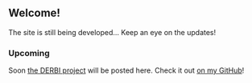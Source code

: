 ## Welcome!

The site is still being developed...
Keep an eye on the updates!

### Upcoming

Soon [the DERBI project](https://github.com/maxschmaltz/DERBI) will be posted here. Check it out [on my GitHub](https://github.com/maxschmaltz)!
